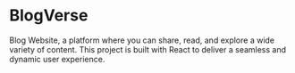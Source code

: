 # BlogVerse
Blog Website, a platform where you can share, read, and explore a wide variety of content. This project is built with React to deliver a seamless and dynamic user experience.
